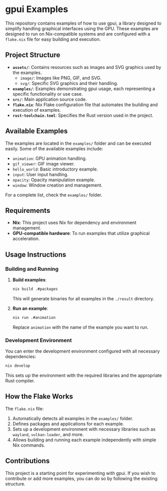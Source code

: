 # gpui Examples

This repository contains examples of how to use gpui, a library designed to simplify handling graphical interfaces using the GPU. These examples are designed to run on Nix-compatible systems and are configured with a `flake.nix` file for easy building and execution.

## Project Structure

- **`assets/`**: Contains resources such as images and SVG graphics used by the examples.
  - `image/`: Images like PNG, GIF, and SVG.
  - `svg/`: Specific SVG graphics and their handling.
- **`examples/`**: Examples demonstrating gpui usage, each representing a specific functionality or use case.
- **`src/`**: Main application source code.
- **`flake.nix`**: Nix Flake configuration file that automates the building and execution of examples.
- **`rust-toolchain.toml`**: Specifies the Rust version used in the project.

## Available Examples

The examples are located in the `examples/` folder and can be executed easily. Some of the available examples include:

- `animation`: GPU animation handling.
- `gif_viewer`: GIF image viewer.
- `hello_world`: Basic introductory example.
- `input`: User input handling.
- `opacity`: Opacity manipulation example.
- `window`: Window creation and management.

For a complete list, check the `examples/` folder.

## Requirements

- **Nix**: This project uses Nix for dependency and environment management.
- **GPU-compatible hardware**: To run examples that utilize graphical acceleration.

## Usage Instructions

### Building and Running

1. **Build examples**:

   ```bash
   nix build .#packages
   ```

   This will generate binaries for all examples in the `./result` directory.

2. **Run an example**:
   ```bash
   nix run .#animation
   ```
   Replace `animation` with the name of the example you want to run.

### Development Environment

You can enter the development environment configured with all necessary dependencies:

```bash
nix develop
```

This sets up the environment with the required libraries and the appropriate Rust compiler.

## How the Flake Works

The `flake.nix` file:

1. Automatically detects all examples in the `examples/` folder.
2. Defines packages and applications for each example.
3. Sets up a development environment with necessary libraries such as `wayland`, `vulkan-loader`, and more.
4. Allows building and running each example independently with simple Nix commands.

## Contributions

This project is a starting point for experimenting with gpui. If you wish to contribute or add more examples, you can do so by following the existing structure.
